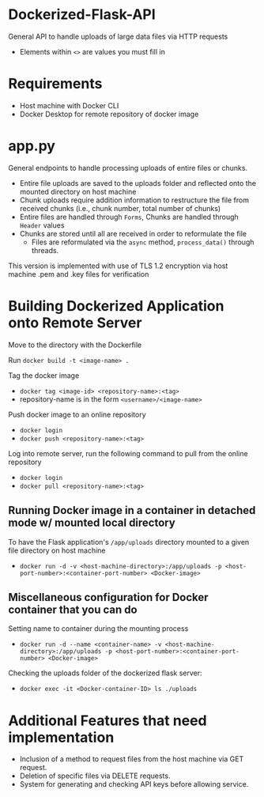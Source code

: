 # Dockerized-Flask-API
General API to handle uploads of large data files via HTTP requests
- Elements within `<>` are values you must fill in

# Requirements
  - Host machine with Docker CLI
  - Docker Desktop for remote repository of docker image

# app.py
  General endpoints to handle processing uploads of entire files or chunks.
  - Entire file uploads are saved to the uploads folder and reflected onto the mounted directory on host machine
  - Chunk uploads require addition information to restructure the file from received chunks (i.e., chunk number, total number of chunks)
  - Entire files are handled through `Forms`, Chunks are handled through `Header` values
  - Chunks are stored until all are received in order to reformulate the file
    - Files are reformulated via the `async` method, `process_data()` through threads.

  This version is implemented with use of TLS 1.2 encryption via host machine .pem and .key files for verification



# Building Dockerized Application onto Remote Server
  Move to the directory with the Dockerfile
  
  Run `docker build -t <image-name> .`
  
  Tag the docker image
  - `docker tag <image-id> <repository-name>:<tag>`
  - repository-name is in the form `<username>/<image-name>`
  
  Push docker image to an online repository
  - `docker login`
  - `docker push <repository-name>:<tag>`
  
  Log into remote server, run the following command to pull from the online repository
  - `docker login`
  - `docker pull <repository-name>:<tag>`

## Running Docker image in a container in detached mode w/ mounted local directory
  To have the Flask application's `/app/uploads` directory mounted to a given file directory on host machine 
  - `docker run -d -v <host-machine-directory>:/app/uploads -p <host-port-number>:<container-port-number> <Docker-image>`

## Miscellaneous configuration for Docker container that you can do
  Setting name to container during the mounting process
  - `docker run -d --name <container-name> -v <host-machine-directory>:/app/uploads -p <host-port-number>:<container-port-number> <Docker-image>`

  Checking the uploads folder of the dockerized flask server:
  - `docker exec -it <Docker-container-ID> ls ./uploads`

# Additional Features that need implementation
  - Inclusion of a method to request files from the host machine via GET request.
  - Deletion of specific files via DELETE requests.
  - System for generating and checking API keys before allowing service.
  
